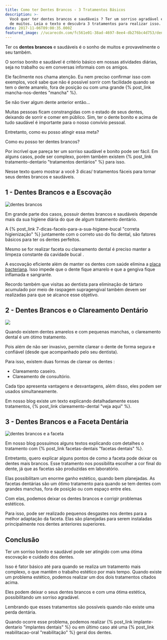```yaml
---
title: Como ter Dentes Brancos - 3 Tratamentos Básicos
description: >-
  Você quer ter dentes brancos e saudáveis ? Ter um sorriso agradável é o sonho
  de muitos. Leia o texto e descubra 3 tratamentos para realizar isso.
date: 2017-11-06T09:00:35.000Z
featured_image: //ucarecdn.com/fc561e01-38ad-4697-8ee4-db276bc4d753/dentes-brancos.jpg
---
```

Ter os **dentes brancos** e saudáveis é o sonho de muitos e provavelmente o seu também. 

O sorriso bonito e saudável é critério básico em nossas atividades diárias, seja no trabalho ou em conversas informais com os amigos. 

Ele facilmente nos chama atenção. Eu nem preciso confirmar isso com exemplos, você sabe que não é possível sorrir com facilidade quando se tem o dente amarelo, fora de posição ou com uma grande {% post_link mancha-nos-dentes "mancha" %}. 

Se não tiver algum dente anterior então… 

Muitas pessoas ficam constrangidas com o estado de seus dentes, deixando de sorrir e comer em público. Sim, ter o dente bonito e acima de tudo saudável é importante para o nosso convívio pessoal. 

Entretanto, como eu posso atingir essa meta? 

Como eu posso ter dentes brancos? 

Por incrível que pareça ter um sorriso saudável e bonito pode ser fácil. Em alguns casos, pode ser complexo, porém também existem {% post_link tratamento-dentario "tratamentos dentários" %} para isso. 

Nesse texto quero mostrar a você 3 dicas/ tratamentos fáceis para tornar seus dentes brancos e saudáveis.

## **1 - Dentes Brancos e a Escovação**

![dentes brancos](//ucarecdn.com/e9663d12-740f-4eab-aa21-21e778f4b66d/dentes-brancos-e-a-escovação.jpg) 

Em grande parte dos casos, possuir dentes brancos e saudáveis depende mais da sua higiene diária do que de algum tratamento dentário. 

A {% post_link 7-dicas-faceis-para-a-sua-higiene-bucal "correta higienização" %} juntamente com o correto uso do fio dental, são fatores básicos para ter os dentes perfeitos. 

Mesmo se for realizar faceta ou clareamento dental é preciso manter a limpeza constante da cavidade bucal . 

A escovação eficiente além de manter os dentes com saúde elimina a [placa bacteriana](https://pt.wikipedia.org/wiki/Placa_bacteriana). Isso impede que o dente fique amarelo e que a gengiva fique inflamada e sangrante. 

Recordo também que visitas ao dentista para eliminação de tártaro acumulado por meio de raspagem supragengival também devem ser realizadas para que se alcance esse objetivo.

## **2 - Dentes Brancos e o Clareamento Dentário**

![](//ucarecdn.com/dc782d13-2156-49da-a708-51b1bf1e3ad5/dentes-brancos-e-o-clareamento.jpg) 

Quando existem dentes amarelos e com pequenas manchas, o clareamento  dental é um ótimo tratamento. 

Pois além de não ser invasivo, permite clarear o dente de forma segura e confiável (desde que acompanhado pelo seu dentista). 

Para isso, existem duas formas de clarear os dentes :

* Clareamento caseiro.
* Clareamento de consultório.

Cada tipo apresenta vantagens e desvantagens, além disso, eles podem ser usados simultaneamente. 

Em nosso blog existe um texto explicando detalhadamente esses tratamentos, {% post_link clareamento-dental "veja aqui" %}.

## **3 - Dentes Brancos e a Faceta Dentária**

![dentes brancos e a faceta](//ucarecdn.com/e287618b-fafd-477e-97fd-5ae95760b0b1/dentes-brancos-e-a-faceta.jpg) 

Em nosso blog possuímos alguns textos explicando com detalhes o tratamento com {% post_link facetas-dentais "facetas dentais" %}. 

Entretanto, quero explicar alguns pontos de como a faceta pode deixar os dentes mais brancos. Esse tratamento nos possibilita escolher a cor final do dente, já que as facetas são produzidas em laboratório. 

Elas possibilitam um enorme ganho estético, quando bem planejadas. As facetas dentárias são um ótimo tratamento para quando se tem dentes com grandes manchas, fora de posição ou com espaço entre eles. 

Com elas, podemos deixar os dentes brancos e corrigir problemas estéticos. 

Para isso, pode ser realizado pequenos desgastes nos dentes para a melhor adaptação da faceta. Elas são planejadas para serem instaladas principalmente nos dentes anteriores superiores.

## **Conclusão**

Ter um sorriso bonito e saudável pode ser atingido com uma ótima escovação e cuidado dos dentes. 

Isso é fator básico até para quando se realiza um tratamento mais complexo, o que mantêm o trabalho estético por mais tempo. Quando existe um problema estético, podemos realizar um dos dois tratamentos citados acima. 

Eles podem deixar o seus dentes brancos e com uma ótima estética, possibilitando um sorriso agradável. 

Lembrando que esses tratamentos são possíveis quando não existe uma perda dentária. 

Quando ocorre esse problema, podemos realizar {% post_link implante-dentario "implantes dentais" %} ou em último caso até uma {% post_link reabilitacao-oral "reabilitação" %} geral dos dentes.
